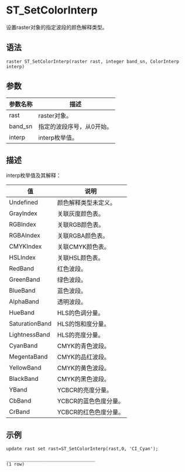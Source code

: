# ST\_SetColorInterp

设置raster对象的指定波段的颜色解释类型。

## 语法

```
raster ST_SetColorInterp(raster rast, integer band_sn, ColorInterp interp)
```

## 参数

|参数名称|描述|
|----|--|
|rast|raster对象。|
|band\_sn|指定的波段序号，从0开始。|
|interp|interp枚举值。|

## 描述

interp枚举值及其解释：

|值|说明|
|--|--|
|Undefined|颜色解释类型未定义。|
|GrayIndex|关联灰度颜色表。|
|RGBIndex|关联RGB颜色表。|
|RGBAIndex|关联RGBA颜色表。|
|CMYKIndex|关联CMYK颜色表。|
|HSLIndex|关联HSL颜色表。|
|RedBand|红色波段。|
|GreenBand|绿色波段。|
|BlueBand|蓝色波段。|
|AlphaBand|透明波段。|
|HueBand|HLS的色调分量。|
|SaturationBand|HLS的饱和度分量。|
|LightnessBand|HLS的亮度分量。|
|CyanBand|CMYK的青色波段。|
|MegentaBand|CMYK的品红波段。|
|YellowBand|CMYK的黄色波段。|
|BlackBand|CMYK的黑色波段。|
|YBand|YCBCR的亮度分量。|
|CbBand|YCBCR的蓝色色度分量。|
|CrBand|YCBCR的红色色度分量。|

## 示例

```
update rast set rast=ST_SetColorInterp(rast,0, 'CI_Cyan');

__________________________________
(1 row)
```

